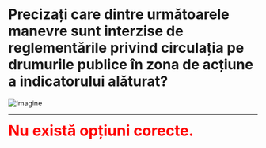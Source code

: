 # Precizați care dintre următoarele manevre sunt interzise de reglementările privind circulația pe drumurile publice în zona de acțiune a indicatorului alăturat?

![Imagine](https://www.arr-atestate.ro/upload/img/questions/img/ce-manevre-sunt-permise-in-zona-de-actiune-a-indicatorului-alaturat.jpg)


---

<span style="font-size: 30px; font-weight: bold;">**<span style="color: red;">Nu există opțiuni corecte.</span>**</span>